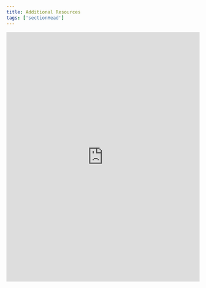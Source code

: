 ```yaml
---
title: Additional Resources
tags: ['sectionHead']
---
```

<iframe style="border: 0; width: 100%; height: 650px;" allowfullscreen frameborder="0" src="https://raindrop.io/cl21/community-centered-services-23454222/embed/sort=title&hide=header%2C+excerpt%2C+info%2C+add"></iframe>
